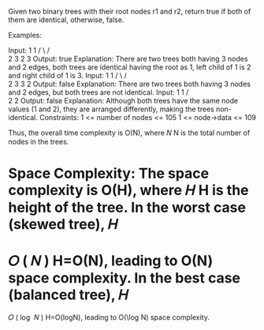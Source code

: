 Given two binary trees with their root nodes r1 and r2, return true if both of them are identical, otherwise, false.

Examples:

Input:
    1          1
   /   \       /   \
  2     3    2    3
Output: true
Explanation: 
There are two trees both having 3 nodes and 2 edges, both trees are identical having the root as 1, left child of 1 is 2 and right child of 1 is 3.
Input:
    1         1
   /   \      /  \
  2     3   3   2
Output: false
Explanation: There are two trees both having 3 nodes and 2 edges, but both trees are not identical.
Input:
    1   1
   /      \
  2        2
Output: false
Explanation: Although both trees have the same node values (1 and 2), they are arranged differently, making the trees non-identical.
Constraints:
1 <= number of nodes <= 105
1 <= node->data <= 109

Thus, the overall time complexity is O(N), where 
𝑁
N is the total number of nodes in the trees.

Space Complexity:
The space complexity is O(H), where 
𝐻
H is the height of the tree.
In the worst case (skewed tree), 
𝐻
=
𝑂
(
𝑁
)
H=O(N), leading to O(N) space complexity.
In the best case (balanced tree), 
𝐻
=
𝑂
(
log
⁡
𝑁
)
H=O(logN), leading to O(\log N) space complexity.